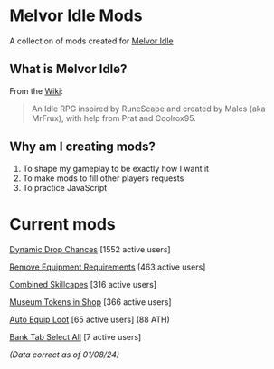 # Melvor Idle Mods
A collection of mods created for [Melvor Idle](https://melvoridle.com/)

## What is Melvor Idle?
From the [Wiki](https://wiki.melvoridle.com/w/Main_Page):
>An Idle RPG inspired by RuneScape and created by Malcs (aka MrFrux), with help from Prat and Coolrox95.

## Why am I creating mods?
1. To shape my gameplay to be exactly how I want it
2. To make mods to fill other players requests
3. To practice JavaScript

# Current mods
[Dynamic Drop Chances](https://mod.io/g/melvoridle/m/dynamic-drop-chances)
[1552 active users]

[Remove Equipment Requirements](https://mod.io/g/melvoridle/m/remove-equipment-requirements)
[463 active users]

[Combined Skillcapes](https://mod.io/g/melvoridle/m/combined-skillcapes)
[316 active users]

[Museum Tokens in Shop](https://mod.io/g/melvoridle/m/museum-tokens-in-shop)
[366 active users]

[Auto Equip Loot](https://mod.io/g/melvoridle/m/auto-equip-loot)
[65 active users] (88 ATH)

[Bank Tab Select All](https://mod.io/g/melvoridle/m/bank-tab-select-all)
[7 active users]

*(Data correct as of 01/08/24)*